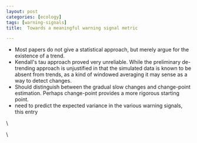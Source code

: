 ```yaml
---
layout: post
categories: [ecology]
tags: [warning-signals]
title:  Towards a meaningful warning signal metric

---
```







-   Most papers do not give a statistical approach, but merely argue for
    the existence of a trend.
-   Kendall's tau approach proved very unreliable. While the preliminary
    de-trending approach is unjustified in that the simulated data is
    known to be absent from trends, as a kind of windowed averaging it
    may sense as a way to detect changes.
-   Should distinguish between the gradual slow changes and change-point
    estimation. Perhaps change-point provides a more rigorous starting
    point.
-   need to predict the expected variance in the various warning
    signals, this entry

\

\

